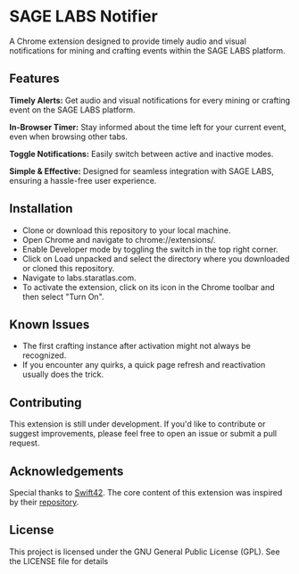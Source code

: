 # **SAGE LABS Notifier**
A Chrome extension designed to provide timely audio and visual notifications for mining and crafting events within the SAGE LABS platform.

## **Features**
**Timely Alerts:** 
Get audio and visual notifications for every mining or crafting event on the SAGE LABS platform.

**In-Browser Timer:**
Stay informed about the time left for your current event, even when browsing other tabs.

**Toggle Notifications:** 
Easily switch between active and inactive modes.

**Simple & Effective:** 
Designed for seamless integration with SAGE LABS, ensuring a hassle-free user experience.

## Installation
- Clone or download this repository to your local machine.
- Open Chrome and navigate to chrome://extensions/.
- Enable Developer mode by toggling the switch in the top right corner.
- Click on Load unpacked and select the directory where you downloaded or cloned this repository.
- Navigate to labs.staratlas.com.
- To activate the extension, click on its icon in the Chrome toolbar and then select "Turn On".

## Known Issues
- The first crafting instance after activation might not always be recognized.
- If you encounter any quirks, a quick page refresh and reactivation usually does the trick.

## Contributing
This extension is still under development. If you'd like to contribute or suggest improvements, please feel free to open an issue or submit a pull request.

## Acknowledgements
Special thanks to [Swift42]([url](https://github.com/Swift42)). The core content of this extension was inspired by their [repository]([url](https://github.com/Swift42/sa_notif)).

## License
This project is licensed under the GNU General Public License (GPL). See the LICENSE file for details

